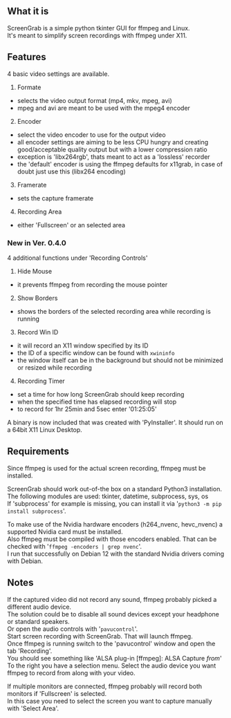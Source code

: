 ## What it is
  
ScreenGrab is a simple python tkinter GUI for ffmpeg and Linux.  
It's meant to simplify screen recordings with ffmpeg under X11.  
  
  
## Features
  
4 basic video settings are available.
  
1. Formate
 * selects the video output format (mp4, mkv, mpeg, avi)
 * mpeg and avi are meant to be used with the mpeg4 encoder
2. Encoder
 * select the video encoder to use for the output video
 * all encoder settings are aiming to be less CPU hungry and creating good/acceptable quality output but with a lower compression ratio
 * exception is 'libx264rgb', thats meant to act as a 'lossless' recorder
 * the 'default' encoder is using the ffmpeg defaults for x11grab, in case of doubt just use this (libx264 encoding)
3. Framerate
 * sets the capture framerate
4. Recording Area
 * either 'Fullscreen' or an selected area
  
### New in Ver. 0.4.0
  
4 additional functions under 'Recording Controls'
  
1. Hide Mouse
 * it prevents ffmpeg from recording the mouse pointer
2. Show Borders
 * shows the borders of the selected recording area while recording is running
3. Record Win ID
 * it will record an X11 window specified by its ID
 * the ID of a specific window can be found with `xwininfo`
 * the window itself can be in the background but should not be minimized or resized while recording
4. Recording Timer
 * set a time for how long ScreenGrab should keep recording
 * when the specified time has elapsed recording will stop
 * to record for 1hr 25min and 5sec enter '01:25:05'
  
A binary is now included that was created with 'PyInstaller'.
It should run on a 64bit X11 Linux Desktop.
  
  
## Requirements

Since ffmpeg is used for the actual screen recording, ffmpeg must be installed.  

ScreenGrab should work out-of-the box on a standard Python3 installation.  
The following modules are used: tkinter, datetime, subprocess, sys, os  
If 'subprocess' for example is missing, you can install it via '`python3 -m pip install subprocess`'.  
  
To make use of the Nvidia hardware encoders (h264\_nvenc, hevc\_nvenc) a supported Nvidia card must be installed.  
Also ffmpeg must be compiled with those encoders enabled. That can be checked with '`ffmpeg -encoders | grep nvenc`'.  
I run that successfully on Debian 12 with the standard Nvidia drivers coming with Debian.  
  
  
## Notes
  
If the captured video did not record any sound, ffmpeg probably picked a different audio device.  
The solution could be to disable all sound devices except your headphone or standard speakers.  
Or open the audio controls with '`pavucontrol`'.  
Start screen recording with ScreenGrab. That will launch ffmpeg.  
Once ffmpeg is running switch to the 'pavucontrol' window and open the tab 'Recording'.  
You should see something like 'ALSA plug-in [ffmpeg]: ALSA Capture *from*'  
To the right you have a selection menu. Select the audio device you want ffmpeg to record from along with your video.  
  
If multiple monitors are connected, ffmpeg probably will record both monitors if 'Fullscreen' is selected.  
In this case you need to select the screen you want to capture manually with 'Select Area'.  